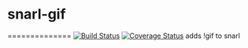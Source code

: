 # snarl-gif
==============
[![Build Status](https://img.shields.io/travis/martindale/snarl-gif.svg?branch=master&style=flat-square)](https://travis-ci.org/martindale/snarl-gif)
[![Coverage Status](https://img.shields.io/coveralls/martindale/snarl-gif.svg?style=flat-square)](https://coveralls.io/r/martindale/snarl-gif)
adds !gif to snarl

